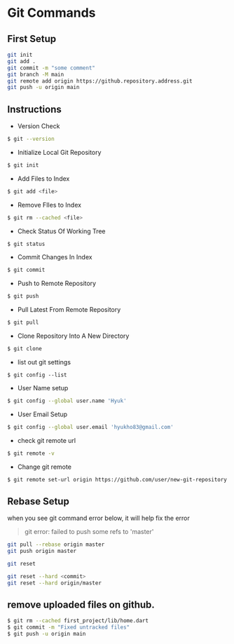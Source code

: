 # Git Commands

## First Setup
```bash
git init
git add .
git commit -m "some comment"
git branch -M main
git remote add origin https://github.repository.address.git
git push -u origin main
```

## Instructions
* Version Check
```bash
$ git --version
```

* Initialize Local Git Repository
```bash
$ git init
```

* Add Files to Index
```bash
$ git add <file>
```

* Remove FIles to Index
```bash
$ git rm --cached <file>
```

* Check Status Of Working Tree
```bash
$ git status
```

* Commit Changes In Index
```bash
$ git commit
```

* Push to Remote Repository
```bash
$ git push
```

* Pull Latest From Remote Repository
```bash
$ git pull
```

* Clone Repository Into A New Directory
```bash
$ git clone
```

* list out git settings
```base
$ git config --list
```

* User Name setup
```bash
$ git config --global user.name 'Hyuk'
```

* User Email Setup
```bash
$ git config --global user.email 'hyukho83@gmail.com'
```

* check git remote url
```bash
$ git remote -v
```

* Change git remote
```bash
$ git remote set-url origin https://github.com/user/new-git-repository.git
```

## Rebase Setup
when you see git command error below, it will help fix the error
> git error: failed to push some refs to 'master'
```bash
git pull --rebase origin master
git push origin master
```

```bash
git reset

git reset --hard <commit>
git reset --hard origin/master
```

## remove uploaded files on github.
```bash
$ git rm --cached first_project/lib/home.dart
$ git commit -m "Fixed untracked files"
$ git push -u origin main
```

